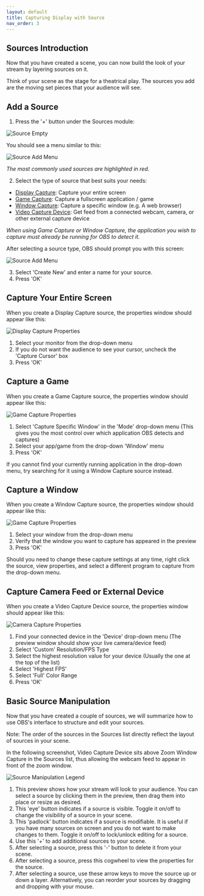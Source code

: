 ```yaml
---
layout: default
title: Capturing Display with Source
nav_order: 3
---
```


## Sources Introduction

Now that you have created a scene, you can now build the look of your stream by layering sources on it.

Think of your scene as the stage for a theatrical play. The sources you add are the moving set pieces that your audience will see.

## Add a Source

1. Press the '+' button under the Sources module: 

![Source Empty](https://pazcharles02.github.io/OBS-and-Twitch-Livestreaming/assets/images/Source_Empty.png?raw=true)

You should see a menu similar to this:

![Source Add Menu](https://pazcharles02.github.io/OBS-and-Twitch-Livestreaming/assets/images/Source_add_menu.png?raw=true)

*The most commonly used sources are highlighted in red.*

2. Select the type of source that best suits your needs:
- [Display Capture](#capture-your-entire-screen): Capture your entire screen
- [Game Capture](#capture-a-game): Capture a fullscreen application / game
- [Window Capture](#capture-a-window): Capture a specific window (e.g. A web browser)
- [Video Capture Device](#capture-camera-feed-or-external-device): Get feed from a connected webcam, camera, or other external capture device

*When using Game Capture or Window Capture, the application you wish to capture must already be running for OBS to detect it.*

After selecting a source type, OBS should prompt you with this screen:

![Source Add Menu](https://pazcharles02.github.io/OBS-and-Twitch-Livestreaming/assets/images/Source_create.png?raw=true)

3. Select 'Create New' and enter a name for your source.
4. Press 'OK'

## Capture Your Entire Screen

When you create a Display Capture source, the properties window should appear like this:

![Display Capture Properties](https://pazcharles02.github.io/OBS-and-Twitch-Livestreaming/assets/images/Source_Display_Properties.png?raw=true)
1. Select your monitor from the drop-down menu
2. If you do not want the audience to see your cursor, uncheck the 'Capture Cursor' box
3. Press 'OK'

## Capture a Game

When you create a Game Capture source, the properties window should appear like this:

![Game Capture Properties](https://pazcharles02.github.io/OBS-and-Twitch-Livestreaming/assets/images/GameCaptureProperties.png?raw=true)

1. Select 'Capture Specific Window' in the 'Mode' drop-down menu (This gives you the most control over which application OBS detects and captures)
2. Select your app/game from the drop-down 'Window' menu
3. Press 'OK'

If you cannot find your currently running application in the drop-down menu, try searching for it using a Window Capture source instead.

## Capture a Window

When you create a Window Capture source, the properties window should appear like this:

![Game Capture Properties](https://pazcharles02.github.io/OBS-and-Twitch-Livestreaming/assets/images/Source_Window_Cap_Properties.png?raw=true)

1. Select your window from the drop-down menu 
2. Verify that the window you want to capture has appeared in the preview
3. Press 'OK'


Should you need to change these capture settings at any time, right click the source, view properties, and select a different program to capture from the drop-down menu.

## Capture Camera Feed or External Device

When you create a Video Capture Device source, the properties window should appear like this:

![Camera Capture Properties](https://pazcharles02.github.io/OBS-and-Twitch-Livestreaming/assets/images/Source_cam_properties.png?raw=true)

1. Find your connected device in the 'Device' drop-down menu (The preview window should show your live camera/device feed)
2. Select 'Custom' Resolution/FPS Type
3. Select the highest resolution value for your device (Usually the one at the top of the list)
4. Select 'Highest FPS'
5. Select 'Full' Color Range
6. Press 'OK'

## Basic Source Manipulation

Now that you have created a couple of sources, we will summarize how to use OBS's interface to structure and edit your sources.

Note: The order of the sources in the Sources list directly reflect the layout of sources in your scene.

In the following screenshot, Video Capture Device sits above Zoom Window Capture in the Sources list, thus allowing the webcam feed to appear in front of the zoom window. 

![Source Manipulation Legend](https://pazcharles02.github.io/OBS-and-Twitch-Livestreaming/assets/images/Source_manu_legend.png?raw=true)

1. This preview shows how your stream will look to your audience. You can select a source by clicking them in the preview, then drag them into place or resize as desired.
2. This 'eye' button indicates if a source is visible. Toggle it on/off to change the visibility of a source in your scene.
3. This 'padlock' button indicates if a source is modifiable. It is useful if you have many sources on screen and you do not want to make changes to them. Toggle it on/off to lock/unlock editing for a source.
4. Use this '+' to add additional sources to your scene.
5. After selecting a source, press this '-' button to delete it from your scene.
6. After selecting a source, press this cogwheel to view the properties for the source.
7. After selecting a source, use these arrow keys to move the source up or down a layer. Alternatively, you can reorder your sources by dragging and dropping with your mouse.
